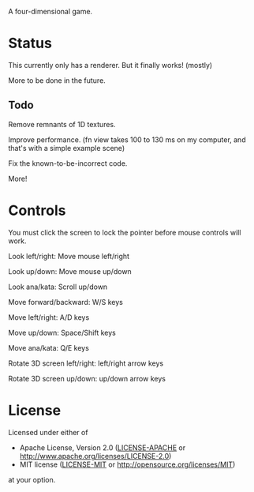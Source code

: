 A four-dimensional game.

# Status

This currently only has a renderer. But it finally works! (mostly)

More to be done in the future.

## Todo

Remove remnants of 1D textures.

Improve performance. (fn view takes 100 to 130 ms on my computer, and that's with a simple example scene)

Fix the known-to-be-incorrect code.

More!

# Controls

You must click the screen to lock the pointer before mouse controls will work.

Look left/right: Move mouse left/right

Look up/down: Move mouse up/down

Look ana/kata: Scroll up/down


Move forward/backward: W/S keys

Move left/right: A/D keys

Move up/down: Space/Shift keys

Move ana/kata: Q/E keys


Rotate 3D screen left/right: left/right arrow keys

Rotate 3D screen up/down: up/down arrow keys

# License

Licensed under either of

 * Apache License, Version 2.0
   ([LICENSE-APACHE](LICENSE-APACHE) or http://www.apache.org/licenses/LICENSE-2.0)
 * MIT license
   ([LICENSE-MIT](LICENSE-MIT) or http://opensource.org/licenses/MIT)

at your option.
